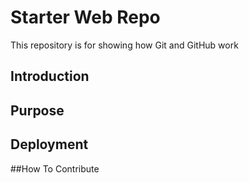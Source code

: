 # Starter Web Repo

This repository is for showing how Git and GitHub work

## Introduction

## Purpose

## Deployment

##How To Contribute
